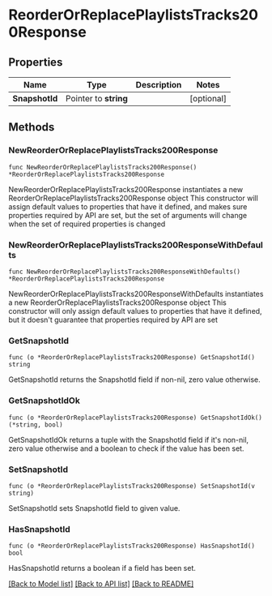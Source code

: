 # ReorderOrReplacePlaylistsTracks200Response

## Properties

Name | Type | Description | Notes
------------ | ------------- | ------------- | -------------
**SnapshotId** | Pointer to **string** |  | [optional] 

## Methods

### NewReorderOrReplacePlaylistsTracks200Response

`func NewReorderOrReplacePlaylistsTracks200Response() *ReorderOrReplacePlaylistsTracks200Response`

NewReorderOrReplacePlaylistsTracks200Response instantiates a new ReorderOrReplacePlaylistsTracks200Response object
This constructor will assign default values to properties that have it defined,
and makes sure properties required by API are set, but the set of arguments
will change when the set of required properties is changed

### NewReorderOrReplacePlaylistsTracks200ResponseWithDefaults

`func NewReorderOrReplacePlaylistsTracks200ResponseWithDefaults() *ReorderOrReplacePlaylistsTracks200Response`

NewReorderOrReplacePlaylistsTracks200ResponseWithDefaults instantiates a new ReorderOrReplacePlaylistsTracks200Response object
This constructor will only assign default values to properties that have it defined,
but it doesn't guarantee that properties required by API are set

### GetSnapshotId

`func (o *ReorderOrReplacePlaylistsTracks200Response) GetSnapshotId() string`

GetSnapshotId returns the SnapshotId field if non-nil, zero value otherwise.

### GetSnapshotIdOk

`func (o *ReorderOrReplacePlaylistsTracks200Response) GetSnapshotIdOk() (*string, bool)`

GetSnapshotIdOk returns a tuple with the SnapshotId field if it's non-nil, zero value otherwise
and a boolean to check if the value has been set.

### SetSnapshotId

`func (o *ReorderOrReplacePlaylistsTracks200Response) SetSnapshotId(v string)`

SetSnapshotId sets SnapshotId field to given value.

### HasSnapshotId

`func (o *ReorderOrReplacePlaylistsTracks200Response) HasSnapshotId() bool`

HasSnapshotId returns a boolean if a field has been set.


[[Back to Model list]](../README.md#documentation-for-models) [[Back to API list]](../README.md#documentation-for-api-endpoints) [[Back to README]](../README.md)


